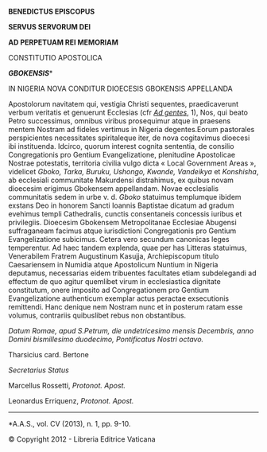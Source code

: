 **BENEDICTUS EPISCOPUS**

**SERVUS SERVORUM DEI**

**AD PERPETUAM REI MEMORIAM**

CONSTITUTIO APOSTOLICA

***GBOKENSIS****

IN NIGERIA NOVA CONDITUR DIOECESIS GBOKENSIS APPELLANDA

Apostolorum navitatem qui, vestigia Christi sequentes, praedicaverunt verbum veritatis et genuerunt Ecclesias (cfr *[Ad gentes](http://www.vatican.va/archive/hist_councils/ii_vatican_council/documents/vat-ii_decree_19651207_ad-gentes_lt.html)*, 1), Nos, qui beato Petro successimus, omnibus viribus prosequimur atque in praesens mentem Nostram ad fideles vertimus in Nigeria degentes.Eorum pastorales perspicientes necessitates spiritaleque iter, de nova cogitavimus dioecesi ibi instituenda. Idcirco, quorum interest cognita sententia, de consilio Congregationis pro Gentium Evangelizatione, plenitudine Apostolicae Nostrae potestatis, territoria civilia vulgo dicta « Local Government Areas », videlicet *Gboko, Tarka, Buruku, Ushongo, Kwande, Vandeikya* et *Konshisha*, ab ecclesiali communitate Makurdensi distrahimus, ex quibus novam dioecesim erigimus Gbokensem appellandam. Novae ecclesialis communitatis sedem in urbe v. d. *Gboko* statuimus templumque ibidem exstans Deo in honorem Sancti Ioannis Baptistae dicatum ad gradum evehimus templi Cathedralis, cunctis consentaneis concessis iuribus et privilegiis. Dioecesim Gbokensem Metropolitanae Ecclesiae Abugensi suffraganeam facimus atque iurisdictioni Congregationis pro Gentium Evangelizatione subicimus. Cetera vero secundum canonicas leges temperentur. Ad haec tandem explenda, quae per has Litteras statuimus, Venerabilem Fratrem Augustinum Kasujja, Archiepiscopum titulo Caesariensem in Numidia atque Apostolicum Nuntium in Nigeria deputamus, necessarias eidem tribuentes facultates etiam subdelegandi ad effectum de quo agitur quemlibet virum in ecclesiastica dignitate constitutum, onere imposito ad Congregationem pro Gentium Evangelizatione authenticum exemplar actus peractae exsecutionis remittendi. Hanc denique nem Nostram nunc et in posterum ratam esse volumus, contrariis quibuslibet rebus non obstantibus.

*Datum Romae, apud S.Petrum, die undetricesimo mensis Decembris, anno Domini bismillesimo duodecimo, Pontificatus Nostri octavo.*

Tharsicius card. Bertone

*Secretarius Status*

Marcellus Rossetti, *Protonot. Apost.*

Leonardus Erriquenz, *Protonot. Apost.*

* * *

*A.A.S., vol. CV (2013), n. 1, pp. 9-10.

© Copyright 2012 - Libreria Editrice Vaticana